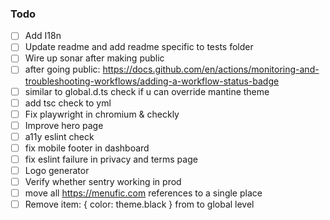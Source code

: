 ### Todo

-   [ ] Add I18n
-   [ ] Update readme and add readme specific to tests folder
-   [ ] Wire up sonar after making public
-   [ ] after going public: https://docs.github.com/en/actions/monitoring-and-troubleshooting-workflows/adding-a-workflow-status-badge
-   [ ] similar to global.d.ts check if u can override mantine theme
-   [ ] add tsc check to yml
-   [ ] Fix playwright in chromium & checkly
-   [ ] Improve hero page
-   [ ] a11y eslint check
-   [ ] fix mobile footer in dashboard
-   [ ] fix eslint failure in privacy and terms page
-   [ ] Logo generator
-   [ ] Verify whether sentry working in prod
-   [ ] move all https://menufic.com references to a single place
-   [ ] Remove item: { color: theme.black }  from <List> to global level